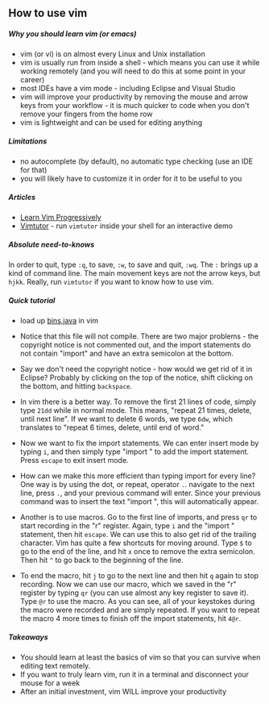 ## How to use vim

##### Why you should learn vim (or emacs)

- vim (or vi) is on almost every Linux and Unix installation
- vim is usually run from inside a shell - which means you can use it while working remotely (and you will need to do this at some point in your career)
- most IDEs have a vim mode - including Eclipse and Visual Studio
- vim will improve your productivity by removing the mouse and arrow keys from your workflow - it is much quicker to code when you don't remove your fingers from the home row
- vim is lightweight and can be used for editing anything

##### Limitations

- no autocomplete (by default), no automatic type checking (use an IDE for that)
- you will likely have to customize it in order for it to be useful to you

##### Articles 

- [Learn Vim Progressively](http://yannesposito.com/Scratch/en/blog/Learn-Vim-Progressively/)
- [Vimtutor](http://linuxcommand.org/man_pages/vimtutor1.html) - run `vimtutor` inside your shell for an interactive demo

##### Absolute need-to-knows

In order to quit, type `:q`, to save, `:w`, to save and quit, `:wq`. The `:` brings up a kind of command line. The main movement keys are not the arrow keys, but `hjkk`. 
Really, run `vimtutor` if you want to know how to use vim.

##### Quick tutorial

- load up [bins.java](/bins.java) in vim
- Notice that this file will not compile. There are two major problems - the copyright notice is not commented out, and the import statements do not contain "import" and have an extra semicolon at the bottom.
- Say we don't need the copyright notice - how would we get rid of it in Eclipse? Probably by clicking on the top of the notice, shift clicking on the bottom, and hitting `backspace`.
- In vim there is a better way. To remove the first 21 lines of code, simply type `21dd` while in normal mode. This means, "repeat 21 times, delete, until next line". If we want to delete 6 words, we type `6dw`, which translates to "repeat 6 times, delete, until end of word." 

- Now we want to fix the import statements. We can enter insert mode by typing `i`, and then simply type "import " to add the import statement. Press `escape` to exit insert mode.
- How can we make this more efficient than typing import for every line? One way is by using the dot, or repeat, operator `.`. navigate to the next line, press `.`, and your previous command will enter. Since your previous command was to insert the text "import ", this will automatically appear.
- Another is to use macros. Go to the first line of imports, and press `qr` to start recording in the "r" register. Again, type `i` and the "import " statement, then hit `escape`. We can use this to also get rid of the trailing character. Vim has quite a few shortcuts for moving around. Type `$` to go to the end of the line, and hit `x` once to remove the extra semicolon. Then hit `^` to go back to the beginning of the line.
- To end the macro, hit `j` to go to the next line and then hit `q` again to stop recording. Now we can use our macro, which we saved in the "r" register by typing `qr` (you can use almost any key register to save it). Type `@r` to use the macro. As you can see, all of your keystokes during the macro were recorded and are simply repeated. If you want to repeat the macro 4 more times to finish off the import statements, hit `4@r`.

##### Takeaways

- You should learn at least the basics of vim so that you can survive when editing text remotely.
- If you want to truly learn vim, run it in a terminal and disconnect your mouse for a week
- After an initial investment, vim WILL improve your productivity
